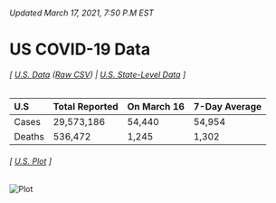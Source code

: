 ###### Updated March 17, 2021, 7:50 P.M EST
# US COVID-19 Data 
###### [ [U.S. Data](us.csv) ([Raw CSV](https://raw.githubusercontent.com/drebrb/covid-19-data/master/us.csv)) | [U.S. State-Level Data](states) ]
| U.S    | Total Reported   | On March 16   | 7-Day Average   |
|:-------|:-----------------|:--------------|:----------------|
| Cases  | 29,573,186       | 54,440        | 54,954          |
| Deaths | 536,472          | 1,245         | 1,302           |
###### [ [U.S. Plot](us.png) ]
![Plot](https://github.com/drebrb/covid-19-data/blob/master/us.png)